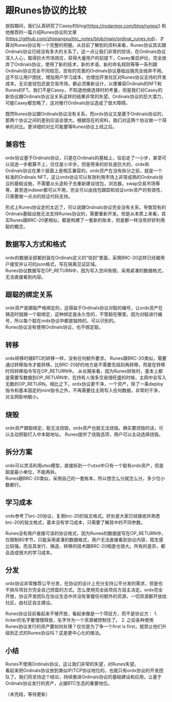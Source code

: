 跟Runes协议的比较
====


放假期间，我们认真研究了Casey的blog(https://rodarmor.com/blog/runes/) 和他推荐的一篇介绍Runes协议的文章(https://github.com/zhiqiangxu/btc_notes/blob/main/ordinal_runes.md)，才算对Runes协议有一个完整的把握。从目前了解到的资料来看，Runes协议其实跟Ordinals协议已经没有多大的关系了。这一点让我们非常的惊讶。在Ordinals协议深入人心，取得巨大市场效应，获得大量用户的前提下，Casey重启炉灶，完全放弃了Ordinals协议，使用了新的技术，新的术语，新的命名规则等等一系列跟Ordinals协议完全不同规范，现有的完善的Ordinals协议基础设施完全抛弃不用。这不仅让用户困扰，增加用户学习成本，也增加开发社区对Runes协议支持的开发成本。无论是钱包还是交易市场，都必须重新设计，以便兼容Ordinals的NFT和Runes的FT。我们不是Casey，不知道他做选择时的考量，但是我们对Casey的新协议跟Ordinals协议没关系这样的结果非常的失望。Ordinals协议的巨大潜力，可能Casey都忽略了，这对推行Ordinals协议造成了很大障碍。

既然Runes协议跟Ordinals协议没有关系，而ordx协议又是基于Ordinals协议的，那两个协议之间的差别应该会很大。根据现在的资料，我们对这两个协议做一个简单的对比。更详细的对比可能要等Runes协议上线之后。

兼容性
----
ordx协议基于Ordinals协议，只是在Ordinals的基础上，往前走了一小步，甚至可以说连一步都算不上，仅仅是小半步。但是带来的好处是巨大的，ordx和Ordinals协议在某个层面上是相互兼容的。ordx资产在没有拆分之前，就是一个标准的Ordinals NFT，这让ordx协议可以有效利用市场上非常成熟的Ordinals协议的基础设施，不需要从头造轮子去重新建设钱包，浏览器，swap交易市场等等，甚至连indexer都可以不用，完全可以由钱包跟踪和验证ordx资产的有效性，只需要做一点点的验证代码支持。

形式上Runes协议走的太远了，可以说跟Ordinals协议完全没有关系，导致现有的Ordinals基础设施无法支持Runes协议的，需要重新开发。但是从本质上来看，其实Runes跟BRC-20更相似，都是构建了一套新的账本，但是都一样没有好好利用聪的概念。


数据写入方式和格式  
----
ordx的数据全部都封装在Ordinals定义的”信封“里面，采用BRC-20这样已经被用户接受并认可的json格式，写在隔离见证区域。  
Runes协议数据写在OP_RETURN中，因为写入空间有限，采用紧凑的数据格式，无法直接看到内容。

跟聪的绑定关系  
----
ordx资产是跟聪严格绑定的，这得益于Ordinals协议对聪的编号，让ordx资产在铸造时就跟一个聪绑定，这种绑定是永久性的，不管聪在哪里。因为对聪进行编号，所以每个聪在ordx协议中都是独特的，可以识别的。  
Runes协议没有使用Ordinals协议，也不绑定聪。

转移
----
ordx转移时跟BTC的转移一样，没有任何额外要求。
Runes跟BRC-20类似，需要通过转移指令才能转移。比BRC-20好的地方是不需要先铭刻再转移，而是在转移时将转移指令写在OP_RETURN中。
从长期来看，因为Runes转账时，基本上都是需要写数据到OP_RETURN中，在持有人很多交易很旺盛的时候，主网中会写入无数的OP_RETURN。相比之下，ordx协议更干净，一个资产，除了一条deploy指令和基本固定的mint指令之外，不再需要往主网写入任何数据，非常的干净，对主网影响极小。


烧毁
----
ordx资产跟聪绑定，聪无法烧毁，ordx资产也就无法烧毁。确实要烧毁的话，可以主动把聪打入中本聪地址。
Runes提供了烧毁选项，用户可以主动选择烧毁。


拆分方案  
----
ordx可以灵活利用utxo模型，直接拆到一个utxo中只有一个聪有ordx资产，但是聪是最小单位，不能再拆。  
Runes跟BRC-20类似，采用自己的一套账本，所以想怎么分就怎么分，多少位小数都行。

学习成本
----
ordx参考了brc-20协议，复用brc-20的铭文格式。好处是大家已经接收并熟悉brc-20的铭文格式，基本没有学习成本，只需要了解其中的不同参数。

Runes没有用户直接可读的协议格式，因为Runes的数据是写在OP_RETURN中，仅限制80字节，只能采用紧凑的数据格式，用户无法直接看到协议内容，陌生感比较强。而且其发行、铸造、转移的技术跟BRC-20相差也很大。所有的差异，都会造成很大的学习成本。


分发
----
ordx协议非常推荐公平分发，在协议的设计上充分支持公平分发的需求，但是也不排斥项目方完全自己控盘的方式。怎么使用完全由项目方自主决定。ordx完全开放，协议开发团队在协议生态中并没有掌握任何额外的资源，一切资源都开放给社区，由社区自主建设。

Runes协议目前看起来不够开放，看起来像是一个项目方，而不是协议方：
    1. ticker的名字要慢慢释放，名字作为一个资源被控制住了。
    2. 之前各种使用Runes协议发行的资产要如何处理？仅仅是为了争一个first is first，就禁止他们升级到正式的Runes协议吗？这是更中心化的做法。


小结
----
Runes不使用Ordinals协议，这让我们非常的失望，对Runes失望。  
看起来把Ordinals协议放到类似IP/TCP协议地位的，也就只有ordx协议的开发团队了。我们将坚持这个结论，持续推进Ordinals协议的基础建设和应用，让基于Ordinals协议发行的资产，占据BTC生态的重要地位。


（未完结，等待更新）

